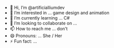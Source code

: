 - 👋 Hi, I’m @artificialliumdev
- 👀 I’m interested in ... game design and animation
- 🌱 I’m currently learning ... C#
- 💞️ I’m looking to collaborate on ...
- 📫 How to reach me ... don't
- 😄 Pronouns: ... She / Her
- ⚡ Fun fact: ...

<!---
artificialliumdev/artificialliumdev is a ✨ special ✨ repository because its `README.md` (this file) appears on your GitHub profile.
You can click the Preview link to take a look at your changes.
--->
